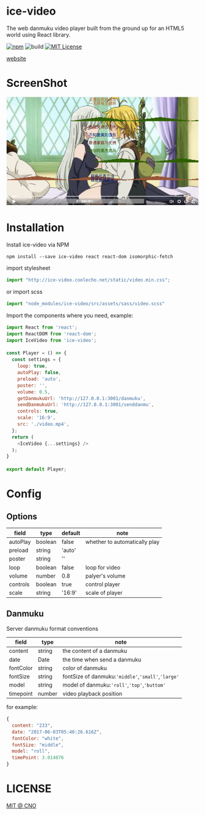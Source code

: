 # ice-video

The web danmuku video player built from the ground up for an HTML5 world using React library.

[![npm](https://img.shields.io/badge/npm-v0.0.11-brightgreen.svg)](https://www.npmjs.com/package/ice-video)
![build](https://img.shields.io/badge/build-passing-green.svg)
[![MIT License](https://img.shields.io/github/license/mashape/apistatus.svg?maxAge=2592000)](https://github.com/IceEnd/icePlayer/blob/master/LICENSE)

[website](http://ice-video.coolecho.net)

# ScreenShot
![ScreenShot](./screenShot.jpeg)

# Installation

Install ice-video via NPM

```shell
npm install --save ice-video react react-dom isomorphic-fetch
```

import stylesheet

```javascript
import "http://ice-video.coolecho.net/static/video.min.css";
```

or import scss

```javascript
import "node_modules/ice-video/src/assets/sass/video.scss"
```


Import the components where you need, example:

```javascript
import React from 'react';
import ReactDOM from 'react-dom';
import IceVideo from 'ice-video';

const Player = () => {
  const settings = {
    loop: true,
    autoPlay: false,
    preload: 'auto',
    poster: '',
    volume: 0.5,
    getDanmukuUrl: 'http://127.0.0.1:3001/danmuku',
    sendDanmukuUrl: 'http://127.0.0.1:3001/senddanmu',
    controls: true,
    scale: '16:9',
    src: './video.mp4',
  };
  return (
    <IceVideo {...settings} />
  );
}

export default Player;

```

# Config

## Options

|field|type|default|note|
|-----|----|-------|----|
|autoPlay|boolean|false|whether to automatically play|
|preload|string|'auto'||
|poster|string|''||
|loop|boolean|false|loop for video|
|volume|number|0.8|palyer's volume|
|controls|boolean|true|control player|
|scale|string|'16:9'|scale of player|

## Danmuku

Server danmuku format conventions

|field|type|note|
|-----|----|----|
|content|string|the content of a danmuku|
|date|Date|the time when send a danmuku|
|fontColor|string|color of danmuku|
|fontSize|string|fontSize of danmuku:```'middle'```,```'small'```,```'large'```|
|model|string|model of danmuku:```'roll'```,```'top'```,```'buttom'```|
|timepoint|number|video playback position|

for example:

```javascript
{
  content: "233",
  date: "2017-06-03T05:40:26.616Z",
  fontColor: "white",
  fontSize: "middle",
  model: "roll",
  timePoint: 3.014076
}
```

# LICENSE

[MIT @ CNO](./LICENSE)
